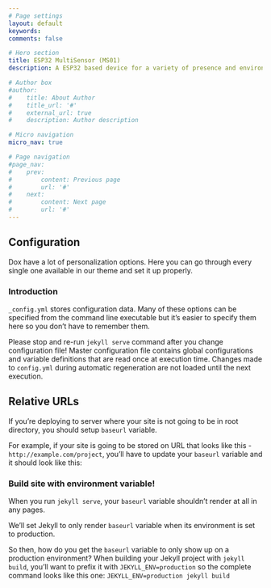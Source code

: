```yaml
---
# Page settings
layout: default
keywords:
comments: false

# Hero section
title: ESP32 MultiSensor (MS01)
description: A ESP32 based device for a variety of presence and environmental sensors. 

# Author box
#author:
#    title: About Author
#    title_url: '#'
#    external_url: true
#    description: Author description

# Micro navigation
micro_nav: true

# Page navigation
#page_nav:
#    prev:
#        content: Previous page
#        url: '#'
#    next:
#        content: Next page
#        url: '#'
---
```



<h2>Configuration</h2>
<p>Dox have a lot of personalization options. Here you can go through every single one available in our theme and set it up properly.</p>
<h3>Introduction</h3>
<p><code>_config.yml</code> stores configuration data. Many of these options can be specified from the command line executable but it’s easier to specify them here so you don’t have to remember them.</p>
<p>Please stop and re-run <code>jekyll serve</code> command after you change configuration file! Master configuration file contains global configurations and variable definitions that are read once at execution time. Changes made to <code>config.yml</code> during automatic regeneration are not loaded until the next execution.</p>
<h2>Relative URLs</h2>
<p>If you’re deploying to server where your site is not going to be in root directory, you should setup <code>baseurl</code> variable.</p>
<p>For example, if your site is going to be stored on URL that looks like this - <code>http://example.com/project</code>, you’ll have to update your <code>baseurl</code> variable and it should look like this:</p>
<div class="example"></div>
<h3>Build site with environment variable!</h3>
<p>When you run <code>jekyll serve</code>, your <code>baseurl</code> variable shouldn’t render at all in any pages.</p>
<p>We’ll set Jekyll to only render <code>baseurl</code> variable when its environment is set to production.</p>
<p>So then, how do you get the <code>baseurl</code> variable to only show up on a production environment? When building your Jekyll project with <code>jekyll build</code>, you’ll want to prefix it with <code>JEKYLL_ENV=production</code> so the complete command looks like this one: <code>JEKYLL_ENV=production jekyll build</code></p>

